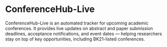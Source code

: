 # ConferenceHub-Live
ConferenceHub-Live is an automated tracker for upcoming academic conferences. It provides live updates on abstract and paper submission deadlines, acceptance notifications, and event dates — helping researchers stay on top of key opportunities, including BK21-listed conferences.
